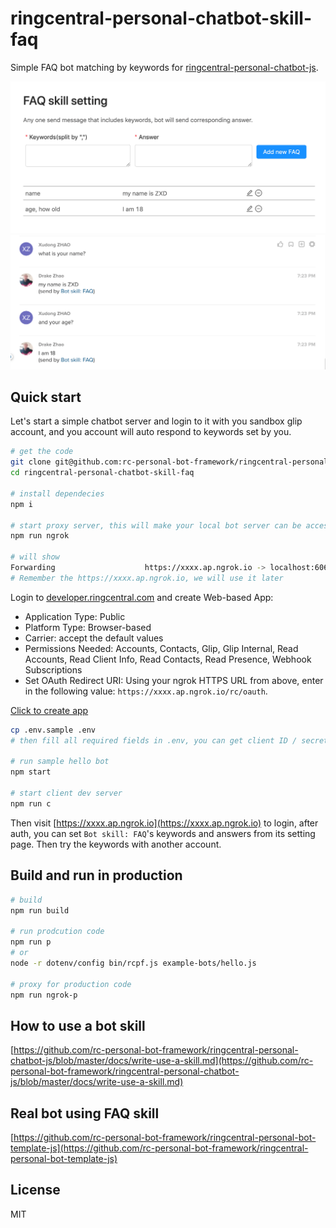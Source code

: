 # ringcentral-personal-chatbot-skill-faq

Simple FAQ bot matching by keywords for [ringcentral-personal-chatbot-js](https://github.com/rc-personal-bot-framework/ringcentral-personal-chatbot-js).

![ ](screenshots/setting.png)
![ ](screenshots/s1.png)

## Quick start

Let's start a simple chatbot server and login to it with you sandbox glip account, and you account will auto respond to keywords set by you.

```bash
# get the code
git clone git@github.com:rc-personal-bot-framework/ringcentral-personal-chatbot-skill-faq.git
cd ringcentral-personal-chatbot-skill-faq

# install dependecies
npm i

# start proxy server, this will make your local bot server can be accessed by RingCentral service
npm run ngrok

# will show
Forwarding                    https://xxxx.ap.ngrok.io -> localhost:6066
# Remember the https://xxxx.ap.ngrok.io, we will use it later
```

Login to [developer.ringcentral.com](https://developer.ringcentral.com/) and create Web-based App:

- Application Type: Public
- Platform Type: Browser-based
- Carrier: accept the default values
- Permissions Needed: Accounts, Contacts, Glip, Glip Internal, Read Accounts, Read Client Info, Read Contacts, Read Presence, Webhook Subscriptions
- Set OAuth Redirect URI: Using your ngrok HTTPS URL from above, enter in the following value: `https://xxxx.ap.ngrok.io/rc/oauth`.

<a href="https://developer.ringcentral.com/new-app?name=Sample+Personal+Bot+App&desc=A+sample+app+created+in+conjunction+with+the+ringcentral+personal+bot+framework&public=true&type=BrowserBased&carriers=7710,7310,3420&permissions=Accounts,Contacts,Glip,GlipInternal,ReadAccounts,ReadClientInfo,ReadContacts,ReadMessages,ReadPresence,WebhookSubscriptions&redirectUri=" target="_blank">Click to create app</a>

```bash
cp .env.sample .env
# then fill all required fields in .env, you can get client ID / secret from app setting

# run sample hello bot
npm start

# start client dev server
npm run c

```

Then visit [https://xxxx.ap.ngrok.io](https://xxxx.ap.ngrok.io) to login, after auth, you can set `Bot skill: FAQ`'s keywords and answers from its setting page. Then try the keywords with another account.

## Build and run in production

```bash
# build
npm run build

# run prodcution code
npm run p
# or
node -r dotenv/config bin/rcpf.js example-bots/hello.js

# proxy for production code
npm run ngrok-p
```

## How to use a bot skill

[https://github.com/rc-personal-bot-framework/ringcentral-personal-chatbot-js/blob/master/docs/write-use-a-skill.md](https://github.com/rc-personal-bot-framework/ringcentral-personal-chatbot-js/blob/master/docs/write-use-a-skill.md)

## Real bot using FAQ skill

[https://github.com/rc-personal-bot-framework/ringcentral-personal-bot-template-js](https://github.com/rc-personal-bot-framework/ringcentral-personal-bot-template-js)

## License

MIT
